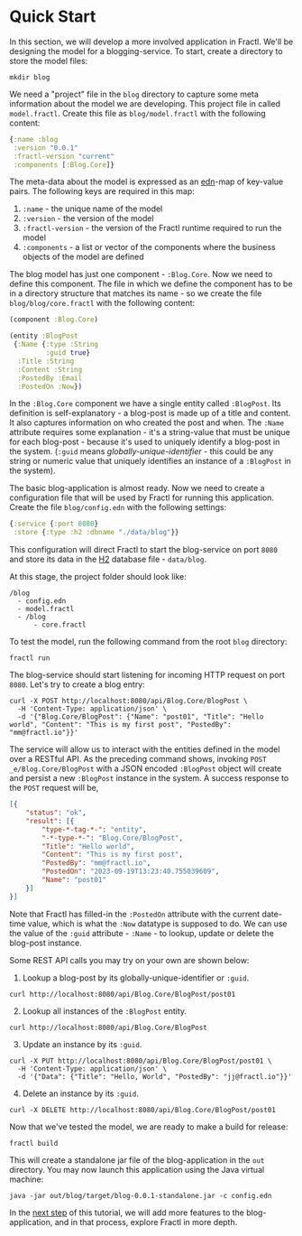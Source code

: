 # Quick Start

In this section, we will develop a more involved application in Fractl. We'll be designing the model for a blogging-service.
To start, create a directory to store the model files:

```shell
mkdir blog
```

We need a "project" file in the `blog` directory to capture some meta information about the model
we are developing. This project file in called `model.fractl`. Create this file as `blog/model.fractl`
with the following content:

```clojure
{:name :blog
 :version "0.0.1"
 :fractl-version "current"
 :components [:Blog.Core]}
```

The meta-data about the model is expressed as an [edn](https://github.com/edn-format/edn)-map of key-value pairs.
The following keys are required in this map:
   1. `:name` - the unique name of the model
   2. `:version` - the version of the model
   3. `:fractl-version` - the version of the Fractl runtime required to run the model
   4. `:components` - a list or vector of the components where the business objects of the model are defined

The blog model has just one component - `:Blog.Core`. Now we need to define this component.
The file in which we define the component has to be in a directory structure that matches
its name - so we create the file `blog/blog/core.fractl` with the following content:

```clojure
(component :Blog.Core)

(entity :BlogPost
 {:Name {:type :String
         :guid true}
  :Title :String
  :Content :String
  :PostedBy :Email
  :PostedOn :Now})
```

In the `:Blog.Core` component we have a single entity called `:BlogPost`. Its definition is self-explanatory - a blog-post is made up
of a title and content. It also captures information on who created the post and when. The `:Name` attribute requires some 
explanation - it's a string-value that must be unique for each blog-post - because it's used to uniquely identify a blog-post in the system. (`:guid` means *globally-unique-identifier* - this could be any string or numeric value that uniquely identifies an instance of a `:BlogPost` in the system).

The basic blog-application is almost ready. Now we need to create a configuration file that will be used by Fractl
for running this application. Create the file `blog/config.edn` with the following settings:

```clojure
{:service {:port 8080}
 :store {:type :h2 :dbname "./data/blog"}}
```

This configuration will direct Fractl to start the blog-service on port `8080` and store its data
in the [H2](https://www.h2database.com/html/main.html) database file - `data/blog`.

At this stage, the project folder should look like:

```shell
/blog
  - config.edn
  - model.fractl
  - /blog
      - core.fractl
```

To test the model, run the following command from the root `blog` directory:

```shell
fractl run
```

The blog-service should start listening for incoming HTTP request on port `8080`. Let's try to create a blog entry:

```shell
curl -X POST http://localhost:8080/api/Blog.Core/BlogPost \
  -H 'Content-Type: application/json' \
  -d '{"Blog.Core/BlogPost": {"Name": "post01", "Title": "Hello world", "Content": "This is my first post", "PostedBy": "mm@fractl.io"}}'
```

The service will allow us to interact with the entities defined in the model over a RESTful API. As the preceding command
shows, invoking `POST _e/Blog.Core/BlogPost` with a JSON encoded `:BlogPost` object will create and persist a new `:BlogPost`
instance in the system. A success response to the `POST` request will be,

```json
[{
	"status": "ok",
	"result": [{
		"type-*-tag-*-": "entity",
		"-*-type-*-": "Blog.Core/BlogPost",
		"Title": "Hello world",
		"Content": "This is my first post",
		"PostedBy": "mm@fractl.io",
		"PostedOn": "2023-09-19T13:23:40.755039609",
		"Name": "post01"
	}]
}]
```

Note that Fractl has filled-in the `:PostedOn` attribute with the current date-time value, which is what the `:Now` datatype is
supposed to do. We can use the value of the `:guid` attribute - `:Name` - to lookup, update or delete the blog-post instance.

Some REST API calls you may try on your own are shown below:

1. Lookup a blog-post by its globally-unique-identifier or `:guid`.

```shell
curl http://localhost:8080/api/Blog.Core/BlogPost/post01
```

2. Lookup all instances of the `:BlogPost` entity.

```shell
curl http://localhost:8080/api/Blog.Core/BlogPost
```

3. Update an instance by its `:guid`.

```shell
curl -X PUT http://localhost:8080/api/Blog.Core/BlogPost/post01 \
  -H 'Content-Type: application/json' \
  -d '{"Data": {"Title": "Hello, World", "PostedBy": "jj@fractl.io"}}'
```

4. Delete an instance by its `:guid`.

```shell
curl -X DELETE http://localhost:8080/api/Blog.Core/BlogPost/post01
```

Now that we've tested the model, we are ready to make a build for release:


```shell
fractl build
```

This will create a standalone jar file of the blog-application in the `out` directory.
You may now launch this application using the Java virtual machine:


```shell
java -jar out/blog/target/blog-0.0.1-standalone.jar -c config.edn
```

In the [next step](tutorial.md) of this tutorial, we will add more features to the blog-application, and in that process,
explore Fractl in more depth.
